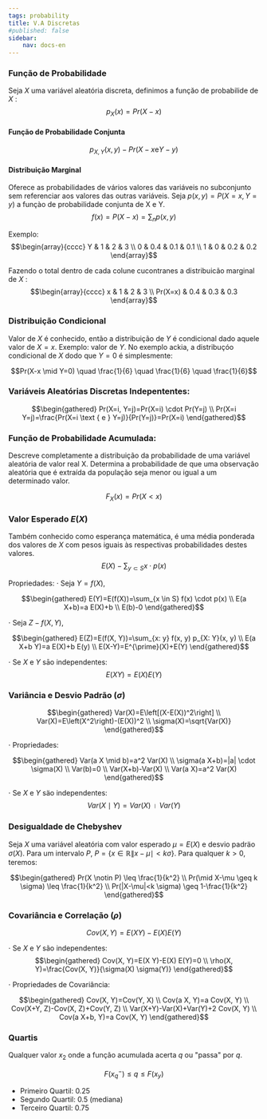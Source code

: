 ```yaml
---
tags: probability
title: V.A Discretas
#published: false
sidebar:
    nav: docs-en
---
```


### Função de Probabilidade
Seja $X$ uma variável aleatória discreta, definimos a funçăo de probabilide de $X$ :
$$p_X(x)=Pr(X-x)$$

#### Função de Probabilidade Conjunta
$$p_{X, Y}(x, y)-Pr(X-x \mathrm{e} Y-y)$$

#### Distribuição Marginal
Oferece as probabilidades de vários valores das variáveis no subconjunto sem referenciar aos valores das outras variáveis.
Seja $p(x, y)=P(X=x, Y=y)$ a funçào de probabilidade conjunta de $\mathrm{X}$ e $\mathrm{Y}$.
$$f(x)=P(X-x)=\sum_n p(x, y)$$

Exemplo:
$$\begin{array}{cccc}
Y & 1 & 2 & 3 \\
0 & 0.4 & 0.1 & 0.1 \\
1 & 0 & 0.2 & 0.2
\end{array}$$

Fazendo o total dentro de cada colune cucontranes a distribuicão marginal de $X$ :
$$\begin{array}{cccc}
x & 1 & 2 & 3 \\
Pr(X=x) & 0.4 & 0.3 & 0.3
\end{array}$$

###  Distribuição Condicional
Valor de $X$ é conhecido, então a distribuição de $Y$ é condicional dado aquele valor de $X=x$. Exemplo: valor de $Y$. No exemplo ackia, a distribuçóo condicional de $X$ dodo que $Y=0$ é simplesmente:

$$Pr(X-x \mid Y=0) \quad \frac{1}{6} \quad \frac{1}{6} \quad \frac{1}{6}$$

### Variáveis Aleatórias Discretas Indepententes:

$$\begin{gathered}
Pr(X=i, Y=j)=Pr(X=i) \cdot Pr(Y=j) \\
Pr(X=i Y=j)=\frac{Pr(X=i \text { e } Y=j)}{Pr(Y=j)}=Pr(X=i)
\end{gathered}$$

### Função de Probabilidade Acumulada:

Descreve completamente a distribuição da probabilidade de uma variável aleatória de valor real X. Determina a probabilidade de que uma observação aleatória que é extraída da população seja menor ou igual a um determinado valor. 

$$F_X(x)=Pr(X<x)$$

### Valor Esperado $E(X)$
Também conhecido como esperança matemática, é uma média ponderada dos valores de $X$ com pesos iguais às respectivas probabilidades destes valores.
$$E(X)-\sum_{y \subset S} x \cdot p(x)$$

Propriedades:
$\cdot$ Seja $Y=f(X)$,

$$\begin{gathered}
E(Y)=E(f(X))=\sum_{x \in S} f(x) \cdot p(x) \\
E(a X+b)=a E(X)+b \\
E(b)-0
\end{gathered}$$

$\cdot$  Seja $Z-f(X, Y)$,

$$\begin{gathered}
E(Z)=E(f(X, Y))=\sum_{x: y} f(x, y) p_{X: Y}(x, y) \\
E(a X+b Y)=a E(X)+b E(y) \\
E(X-Y)=E^{\prime}(X)+E(Y)
\end{gathered}$$

$\cdot$ Se $X$ e $Y$ sāo independentes:
$$E(X Y)=E(X) E(Y)$$

### Variância e Desvio Padrão $(\sigma)$

$$\begin{gathered}
Var(X)=E\left[(X-E(X))^2\right] \\
Var(X)=E\left(X^2\right)-(E(X))^2 \\
\sigma(X)=\sqrt{Var(X)}
\end{gathered}$$

$\cdot$ Propriedades:

$$\begin{gathered}
Var(a X \mid b)=a^2 Var(X) \\
\sigma(a X+b)=|a| \cdot \sigma(X) \\
Var(b)=0 \\
Var(X+b)-Var(X) \\
Var(a X)=a^2 Var(X)
\end{gathered}$$

$\cdot$  Se $X$ e $Y$ säo independentes:
$$Var(X \mid Y)=Var(X) \text { । } Var(Y)$$

### Desigualdade de Chebyshev

Seja $X$ uma variável aleatória com valor esperado $\mu=E(X)$ e desvio padräo $\sigma(X)$.
Para um intervalo $P$, $P=\{x \in \mathbb{R} \| x-\mu \mid<k \sigma\}$.
Para qualquer $k>0$, teremos:

$$\begin{gathered}
Pr(X \notin P) \leq \frac{1}{k^2} \\
Pr(\mid X-\mu \geq k \sigma) \leq \frac{1}{k^2} \\
Pr(|X-\mu|<k \sigma) \geq 1-\frac{1}{k^2}
\end{gathered}$$

### Covariância e Correlação $(\rho)$
$$Cov(X, Y)=E(X Y)-E(X) E(Y)$$

$\cdot$ Se $X$ e $Y$ são independentes:
$$\begin{gathered}
Cov(X, Y)=E(X Y)-E(X) E(Y)=0 \\
\rho(X, Y)=\frac{Cov(X, Y)}{\sigma(X) \sigma(Y)}
\end{gathered}$$

$\cdot$ Propriedades de Covariância:

$$\begin{gathered}
Cov(X, Y)=Cov(Y, X) \\
Cov(a X, Y)=a Cov(X, Y) \\
Cov(X+Y, Z)-Cov(X, Z)+Cov(Y, Z) \\
Var(X+Y)-Var(X)+Var(Y)+2 Cov(X, Y) \\
Cov(a X+b, Y)=a Cov(X, Y)
\end{gathered}$$

### Quartis

Qualquer valor $x_2$ onde a função acumulada acerta $q$ ou "passa" por $q$.

$$F\left(x_q^{-}\right) \leq q \leq F\left(x_y\right)$$

- Primeiro Quartil: 0.25
- Segundo Quartil: 0.5 (mediana)
- Terceiro Quartil: 0.75
